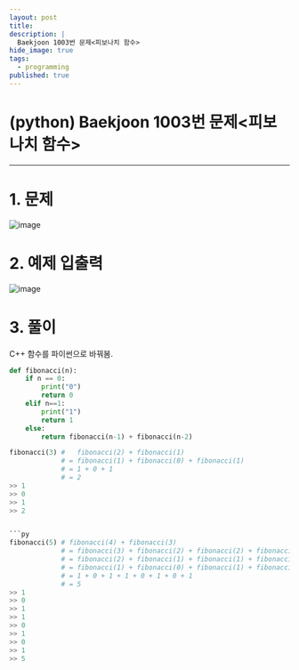 ```yaml
---
layout: post
title: 
description: |
  Baekjoon 1003번 문제<피보나치 함수>
hide_image: true
tags:
  - programming
published: true
---
```


# (python) Baekjoon 1003번 문제<피보나치 함수>
* * *

# 1. 문제
![image](https://user-images.githubusercontent.com/69246778/176408322-6d33f021-e766-420f-b0ea-d90a009fe7cf.png)

# 2. 예제 입출력
![image](https://user-images.githubusercontent.com/69246778/176408410-b4472574-32f5-4090-bf6b-842a8b16ccac.png)

# 3. 풀이
C++ 함수를 파이썬으로 바꿔봄.
```py
def fibonacci(n):
    if n == 0:
        print("0")
        return 0
    elif n==1:
        print("1")
        return 1
    else:
        return fibonacci(n-1) + fibonacci(n-2)
```
```py
fibonacci(3) #   fibonacci(2) + fibonacci(1) 
             # = fibonacci(1) + fibonacci(0) + fibonacci(1)  
             # = 1 + 0 + 1 
             # = 2 
>> 1 
>> 0  
>> 1  
>> 2


```py
fibonacci(5) # fibonacci(4) + fibonacci(3)
             # = fibonacci(3) + fibonacci(2) + fibonacci(2) + fibonacci(1)
             # = fibonacci(2) + fibonacci(1) + fibonacci(1) + fibonacci(0) + fibonacci(1) + fibonacci(0) + fibonacci(1)
             # = fibonacci(1) + fibonacci(0) + fibonacci(1) + fibonacci(1) + fibonacci(0) + fibonacci(1) + fibonacci(0) + fibonacci(1) 
             # = 1 + 0 + 1 + 1 + 0 + 1 + 0 + 1
             # = 5
>> 1 
>> 0
>> 1
>> 1
>> 0
>> 1
>> 0
>> 1
>> 5
```
